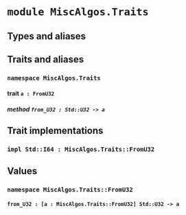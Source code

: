 # `module MiscAlgos.Traits`

## Types and aliases

## Traits and aliases

### `namespace MiscAlgos.Traits`

#### trait `a : FromU32`

##### method `from_U32 : Std::U32 -> a`

## Trait implementations

### `impl Std::I64 : MiscAlgos.Traits::FromU32`

## Values

### `namespace MiscAlgos.Traits::FromU32`

#### `from_U32 : [a : MiscAlgos.Traits::FromU32] Std::U32 -> a`
